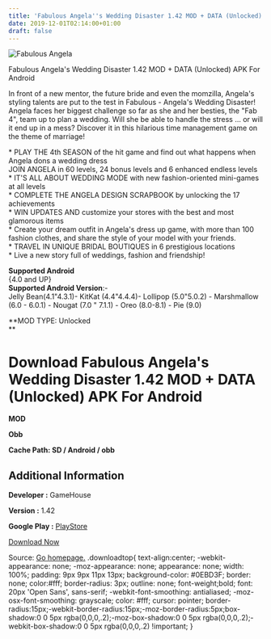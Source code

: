```yaml
---
title: 'Fabulous Angela''s Wedding Disaster 1.42 MOD + DATA (Unlocked) APK For Android'
date: 2019-12-01T02:14:00+01:00
draft: false
---
```


![Fabulous Angela](https://i0.wp.com/apkhome.net/wp-content/uploads/2019/11/Fabulous-Angelas-Wedding-Disaster-1.42-MOD-DATA-Unlocked.png "Fabulous Angela")

  

Fabulous Angela's Wedding Disaster 1.42 MOD + DATA (Unlocked) APK For Android

In front of a new mentor, the future bride and even the momzilla, Angela's styling talents are put to the test in Fabulous - Angela's Wedding Disaster! Angela faces her biggest challenge so far as she and her besties, the "Fab 4", team up to plan a wedding. Will she be able to handle the stress ... or will it end up in a mess? Discover it in this hilarious time management game on the theme of marriage!

\* PLAY THE 4th SEASON of the hit game and find out what happens when Angela dons a wedding dress  
JOIN ANGELA in 60 levels, 24 bonus levels and 6 enhanced endless levels  
\* IT'S ALL ABOUT WEDDING MODE with new fashion-oriented mini-games at all levels  
\* COMPLETE THE ANGELA DESIGN SCRAPBOOK by unlocking the 17 achievements  
\* WIN UPDATES AND customize your stores with the best and most glamorous items  
\* Create your dream outfit in Angela's dress up game, with more than 100 fashion clothes, and share the style of your model with your friends.  
\* TRAVEL IN UNIQUE BRIDAL BOUTIQUES in 6 prestigious locations  
\* Live a new story full of weddings, fashion and friendship!

**Supported Android**  
{4.0 and UP}  
**Supported Android Version**:-  
Jelly Bean(4.1"4.3.1)- KitKat (4.4"4.4.4)- Lollipop (5.0"5.0.2) - Marshmallow (6.0 - 6.0.1) - Nougat (7.0 " 7.1.1) - Oreo (8.0-8.1) - Pie (9.0)

**MOD TYPE: Unlocked  
**

Download Fabulous Angela's Wedding Disaster 1.42 MOD + DATA (Unlocked) APK For Android
======================================================================================

**MOD**

**Obb**

**Cache Path: SD / Android / obb**

Additional Information
----------------------

**Developer :** GameHouse

**Version :** 1.42

**Google Play :** [PlayStore](https://play.google.com/store/apps/details?id=com.gamehouse.fabulous4)

  

[Download Now](https://store4app.co/post/fabulous-angelas-wedding-disaster-1-42-mod-data-unlocked-apk-for-android_1575143845)

  
Source: [Go homepage.](https://store4app.co/post/fabulous-angelas-wedding-disaster-1-42-mod-data-unlocked-apk-for-android_1575143845) .downloadtop{ text-align:center; -webkit-appearance: none; -moz-appearance: none; appearance: none; width: 100%; padding: 9px 9px 11px 13px; background-color: #0EBD3F; border: none; color:#fff; border-radius: 3px; outline: none; font-weight;bold; font: 20px 'Open Sans', sans-serif; -webkit-font-smoothing: antialiased; -moz-osx-font-smoothing: grayscale; color: #fff; cursor: pointer; border-radius:15px;-webkit-border-radius:15px;-moz-border-radius:5px;box-shadow:0 0 5px rgba(0,0,0,.2);-moz-box-shadow:0 0 5px rgba(0,0,0,.2);-webkit-box-shadow:0 0 5px rgba(0,0,0,.2) !important; }